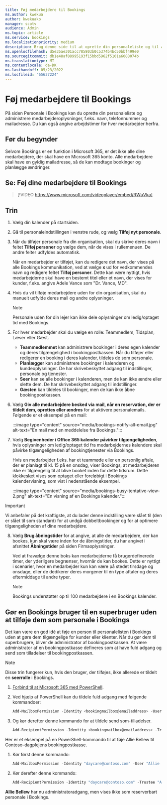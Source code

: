 ```yaml
---
title: Føj medarbejdere til Bookings
ms.author: kwekua
author: kwekuako
manager: scotv
audience: Admin
ms.topic: article
ms.service: bookings
ms.localizationpriority: medium
description: Brug denne side til at oprette din personaleliste og til at administrere medarbejderoplysninger, f.eks. navn, telefonnummer og mailadresse.
ms.openlocfilehash: d5e35ae301acc785803b0c5374b4bc50bbf499e0
ms.sourcegitcommit: db1e48af88995193f15bbd5962f5101a6088074b
ms.translationtype: MT
ms.contentlocale: da-DK
ms.lasthandoff: 05/23/2022
ms.locfileid: "65637224"
---
```

# <a name="add-staff-to-bookings"></a>Føj medarbejdere til Bookings

På siden Personale i Bookings kan du oprette din personaleliste og administrere medarbejderoplysninger, f.eks. navn, telefonnummer og mailadresse. Du kan også angive arbejdstimer for hver medarbejder herfra.

## <a name="before-you-begin"></a>Før du begynder

Selvom Bookings er en funktion i Microsoft 365, er det ikke alle dine medarbejdere, der skal have en Microsoft 365 konto. Alle medarbejdere skal have en gyldig mailadresse, så de kan modtage bookinger og planlægge ændringer.

## <a name="watch-add-your-staff-to-bookings"></a>Se: Føj dine medarbejdere til Bookings

> [!VIDEO https://www.microsoft.com/videoplayer/embed/RWuVka]

## <a name="steps"></a>Trin

1. Vælg din kalender på startsiden. 

2. Gå til personaleindstillingen i venstre rude, og vælg **Tilføj nyt personale**.

3. Når du tilføjer personale fra din organisation, skal du skrive deres navn i feltet **Tilføj personer** og vælge dem, når de vises i rullemenuen. De andre felter udfyldes automatisk.

    Når en medarbejder er tilføjet, kan du redigere det navn, der vises på alle Bookings kommunikation, ved at vælge **x** ud for vedkommendes navn og redigere feltet **Tilføj personer**. Dette kan være nyttigt, hvis medarbejderne skal have en bestemt titel eller et navn, der vises for kunder, f.eks. angive Adele Vance som "Dr. Vance, MD".

4. Hvis du vil tilføje medarbejdere uden for din organisation, skal du manuelt udfylde deres mail og andre oplysninger.

    > [!NOTE]
    > Personale uden for din lejer kan ikke dele oplysninger om ledig/optaget tid med Bookings.

5. For hver medarbejder skal du vælge en rolle: Teammedlem, Tidsplan, Læser eller Gæst.
    - **Teammedlemmet** kan administrere bookinger i deres egen kalender og deres tilgængelighed i bookingpostkassen. Når du tilføjer eller redigerer en booking i deres kalender, tildeles de som personale.
    - **Planlægger** kan administrere bookinger i kalenderen og kundeoplysninger. De har skrivebeskyttet adgang til indstillinger, personale og tjenester.
    - **Seer** kan se alle bookinger i kalenderen, men de kan ikke ændre eller slette dem. De har skrivebeskyttet adgang til indstillinger.
    - **Gæsten** kan tildeles til bookinger, men de kan ikke åbne bookingpostkassen.

6. Vælg **Giv alle medarbejdere besked via mail, når en reservation, der er tildelt dem, oprettes eller ændres** for at aktivere personalemails. Følgende er et eksempel på en mail:

    :::image type="content" source="media/bookings-notify-all-email.jpg" alt-text="En mail med en meddelelse fra Bookings.":::

7. Vælg **Begivenheder i Office 365 kalender påvirker tilgængeligheden**, hvis oplysninger om ledig/optaget tid fra medarbejdernes kalendere skal påvirke tilgængeligheden af bookingtjenester via Bookings.

    Hvis en medarbejder f.eks. har et teammøde eller en personlig aftale, der er planlagt til kl. 15 på en onsdag, viser Bookings, at medarbejderen ikke er tilgængelig til at blive booket inden for dette tidsrum. Dette klokkeslæt vises som optaget eller foreløbigt i Bookings kalendervisning, som vist i nedenstående eksempel.

    :::image type="content" source="media/bookings-busy-tentative-view-2.png" alt-text="En visning af en Bookings kalender.":::

> [!IMPORTANT]
> Vi anbefaler på det kraftigste, at du lader denne indstilling være slået til (den er slået til som standard) for at undgå dobbeltbookinger og for at optimere tilgængeligheden af dine medarbejdere.

8. Vælg **Brug åbningstider** for at angive, at alle de medarbejdere, der kan bookes, kun skal være inden for de åbningstider, du har angivet i afsnittet **Åbningstider** på siden Firmaoplysninger.

    Ved at fravælge denne boks kan medarbejderne få brugerdefinerede timer, der yderligere begrænser, hvornår de kan bookes. Dette er nyttigt i scenarier, hvor en medarbejder kun kan være på stedet tirsdage og onsdage, eller de dedikerer deres morgener til én type aftaler og deres eftermiddage til andre typer.

    > [!NOTE]
    > Bookings understøtter op til 100 medarbejdere i en Bookings kalender.

## <a name="make-a-bookings-user-a-super-user-without-adding-them-as-staff-in-bookings"></a>Gør en Bookings bruger til en superbruger uden at tilføje dem som personale i Bookings

Det kan være en god idé at føje en person til personalelisten i Bookings uden at gøre dem tilgængelige for kunder eller klienter. Når du gør dem til superbrugere, bliver de administrator af bookingpostkassen. At være administrator af en bookingpostkasse defineres som at have fuld adgang og send som tilladelser til bookingpostkassen.

> [!NOTE]
> Disse trin fungerer kun, hvis den bruger, der tilføjes, ikke allerede er tildelt en **seerrolle** i Bookings.

1. [Forbind til at Microsoft 365 med PowerShell](/office365/enterprise/powershell/connect-to-office-365-powershell#connect-with-the-microsoft-azure-active-directory-module-for-windows-powershell).

2. Ved hjælp af PowerShell kan du tildele fuld adgang med følgende kommandoer:

    ```powershell
    Add-MailboxPermission -Identity <bookingmailbox@emailaddress> -User <adminusers@emailaddress> -AccessRights FullAccess -Deny:$false
    ```

3. Og kør derefter denne kommando for at tildele send som-tilladelser.

    ```powershell
    Add-RecipientPermission -Identity <bookingmailbox@emailaddress> -Trustee <adminusers@emailaddress> -AccessRights SendAs -Confirm:$false
    ```

Her er et eksempel på en PowerShell-kommando til at føje Allie Bellew til Contoso-dagplejens bookingpostkasse.

1. Kør først denne kommando:

    ```powershell
    Add-MailboxPermission -Identity "daycare@contoso.com" -User "Allie Bellew" -AccessRights FullAccess -InheritanceType All
    ```

2. Kør derefter denne kommando:

    ```powershell
    Add-RecipientPermission -Identity "daycare@contoso.com" -Trustee "Allie Bellew" -AccessRights SendAs -Confirm:$false
    ```

**Allie Bellew** har nu administratoradgang, men vises ikke som reserverbart personale i Bookings.
